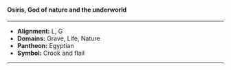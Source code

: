 #### Osiris, God of nature and the underworld
___

- **Alignment:** L, G
- **Domains:** Grave, Life, Nature
- **Pantheon:** Egyptian
- **Symbol:** Crook and flail
___
